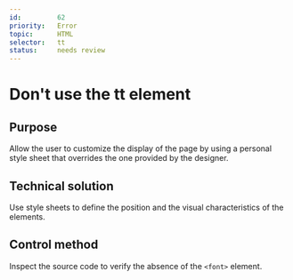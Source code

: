 ```yaml
---
id:         62
priority:   Error
topic:      HTML
selector:   tt
status:     needs review
---
```


# Don't use the tt element

## Purpose

Allow the user to customize the display of the page by using a personal style sheet that overrides the one provided by the designer.

## Technical solution

Use style sheets to define the position and the visual characteristics of the elements.

## Control method

Inspect the source code to verify the absence of the `<font>` element.
